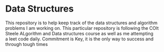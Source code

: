 # Data Structures


This repository is to help keep track of the data structures and algorithm problems I am working on.
This particular repository is following the COlt Steele ALgorithm and Data structures course as well as me attempting  
a leet code daily. Commitment is Key, it is the only way to success and through tough times